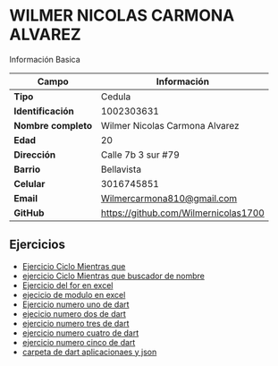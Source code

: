 # WILMER NICOLAS CARMONA ALVAREZ
Información Basica

| Campo | Información |
| --- | --- |
| **Tipo** | Cedula |
| **Identificación** | 1002303631 |
| **Nombre completo** | Wilmer Nicolas Carmona Alvarez |
| **Edad** | 20 |
| **Dirección** | Calle 7b 3 sur #79 |
| **Barrio** | Bellavista |
| **Celular** | 3016745851 |
| **Email** | Wilmercarmona810@gmail.com |
| **GitHub** | https://github.com/Wilmernicolas1700 |

## Ejercicios
- [Ejercicio Ciclo Mientras que](ejercicio.md)  
- [ejercicio Ciclo Mientras que buscador de nombre](ejercicio2.md)
- [Ejercicio del for en excel](ejecicio_for.md)  
- [ejecicio de modulo en excel](ejercicio3ex.md)  
- [Ejercicio numero uno de dart](ejercicio_dart.md)  
- [ejecicio numero dos de dart](ejercicio_dart2.md)  
- [ejercicio numero tres de dart](/wilmer_carmona/ejercicio_extends.md)  
- [ejercicio numero cuatro de dart](ejercicio_dartherencia.md)  
- [ejercicio numero cinco de dart](ejercicio_implements.md)  
- [carpeta de dart aplicacionaes y json](/aprendices/wilmer_carmona/dart/)  
